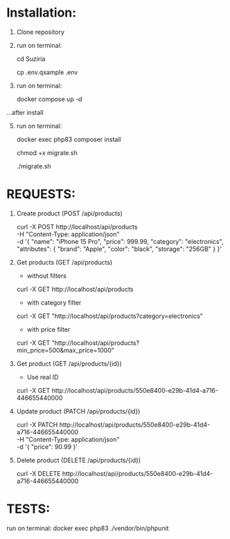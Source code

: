# Installation:
1. Clone repository 
2. run on terminal:

    cd Suziria

    cp .env.qxample .env

4. run on terminal:

    docker compose up -d

...after install

5. run on terminal:

   docker exec php83 composer install

   chmod +x migrate.sh  
   
   ./migrate.sh

# REQUESTS:

1. Create product (POST /api/products)

   curl -X POST http://localhost/api/products \
   -H "Content-Type: application/json" \
   -d '{
   "name": "iPhone 15 Pro",
   "price": 999.99,
   "category": "electronics",
   "attributes": {
   "brand": "Apple",
   "color": "black",
   "storage": "256GB"
   }
   }'

2. Get products (GET /api/products)
    
    - without filters
   
    curl -X GET http://localhost/api/products

    - with category filter
   
    curl -X GET "http://localhost/api/products?category=electronics"

    - with price filter
   
    curl -X GET "http://localhost/api/products?min_price=500&max_price=1000"

3. Get product (GET /api/products/{id}) 
    * Use real ID
   
    curl -X GET http://localhost/api/products/550e8400-e29b-41d4-a716-446655440000

4. Update product (PATCH /api/products/{id})

   curl -X PATCH http://localhost/api/products/550e8400-e29b-41d4-a716-446655440000 \
   -H "Content-Type: application/json" \
   -d '{
   "price": 90.99
   }'
5. Delete product (DELETE /api/products/{id})

   curl -X DELETE http://localhost/api/products/550e8400-e29b-41d4-a716-446655440000


# TESTS:
run on terminal:
	docker exec php83 ./vendor/bin/phpunit
